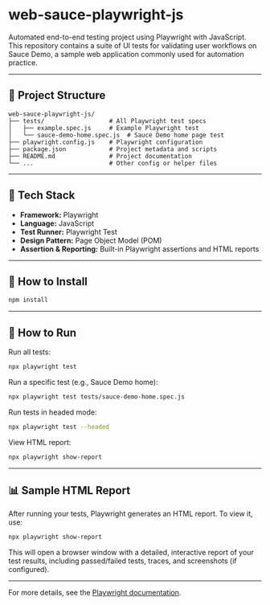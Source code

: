 # web-sauce-playwright-js
Automated end-to-end testing project using Playwright with JavaScript. This repository contains a suite of UI tests for validating user workflows on Sauce Demo, a sample web application commonly used for automation practice.

---

## 📁 Project Structure

```
web-sauce-playwright-js/
├── tests/                  # All Playwright test specs
│   ├── example.spec.js     # Example Playwright test
│   └── sauce-demo-home.spec.js  # Sauce Demo home page test
├── playwright.config.js    # Playwright configuration
├── package.json            # Project metadata and scripts
├── README.md               # Project documentation
└── ...                     # Other config or helper files
```

---

## 🔧 Tech Stack
- **Framework:** Playwright
- **Language:** JavaScript
- **Test Runner:** Playwright Test
- **Design Pattern:** Page Object Model (POM)
- **Assertion & Reporting:** Built-in Playwright assertions and HTML reports

---

## 🚀 How to Install

```sh
npm install
```

---

## 🧪 How to Run

Run all tests:
```sh
npx playwright test
```

Run a specific test (e.g., Sauce Demo home):
```sh
npx playwright test tests/sauce-demo-home.spec.js
```

Run tests in headed mode:
```sh
npx playwright test --headed
```

View HTML report:
```sh
npx playwright show-report
```

---

## 📊 Sample HTML Report

After running your tests, Playwright generates an HTML report. To view it, use:

```sh
npx playwright show-report
```

This will open a browser window with a detailed, interactive report of your test results, including passed/failed tests, traces, and screenshots (if configured).

---

For more details, see the [Playwright documentation](https://playwright.dev/).
